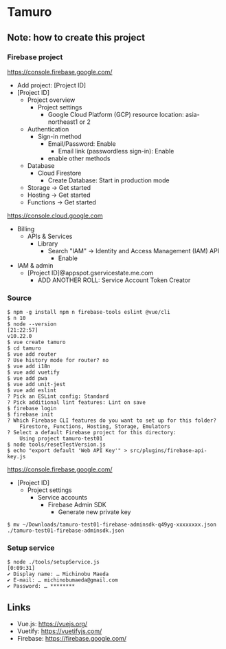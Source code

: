Tamuro
==========

## Note: how to create this project

### Firebase project

https://console.firebase.google.com/

- Add project: [Project ID]
- [Project ID]
    - Project overview
        - Project settings
            - Google Cloud Platform (GCP) resource location: asia-northeast1 or 2
    - Authentication
        - Sign-in method
            - Email/Password: Enable
                - Email link (passwordless sign-in): Enable
            - enable other methods
    - Database
        - Cloud Firestore
            - Create Database: Start in production mode
    - Storage -> Get started
    - Hosting -> Get started
    - Functions -> Get started

https://console.cloud.google.com

- Billing
    - APIs & Services
        - Library
            - Search "IAM" -> Identity and Access Management (IAM) API
                - Enable
- IAM & admin
    - [Project ID]@appspot.gservicestate.me.com
        - ADD ANOTHER ROLL: Service Account Token Creator

### Source

```
$ npm -g install npm n firebase-tools eslint @vue/cli
$ n 10
$ node --version                                                                        [21:22:57]
v10.22.0
$ vue create tamuro
$ cd tamuro
$ vue add router
? Use history mode for router? no
$ vue add i18n
$ vue add vuetify
$ vue add pwa
$ vue add unit-jest
$ vue add eslint
? Pick an ESLint config: Standard
? Pick additional lint features: Lint on save
$ firebase login
$ firebase init
? Which Firebase CLI features do you want to set up for this folder?
    Firestore, Functions, Hosting, Storage, Emulators
? Select a default Firebase project for this directory:
    Using project tamuro-test01
$ node tools/resetTestVersion.js
$ echo "export default 'Web API Key'" > src/plugins/firebase-api-key.js
```

https://console.firebase.google.com/

- [Project ID]
    - Project settings
        - Service accounts
            - Firebase Admin SDK
                - Generate new private key

```
$ mv ~/Downloads/tamuro-test01-firebase-adminsdk-q49yg-xxxxxxxx.json ./tamuro-test01-firebase-adminsdk.json
```

### Setup service

```
$ node ./tools/setupService.js                                                                                                           [0:09:31]
✔ Display name: … Michinobu Maeda
✔ E-mail: … michinobumaeda@gmail.com
✔ Password: … ********
```

## Links

- Vue.js: https://vuejs.org/
- Vuetify: https://vuetifyjs.com/
- Firebase: https://firebase.google.com/
